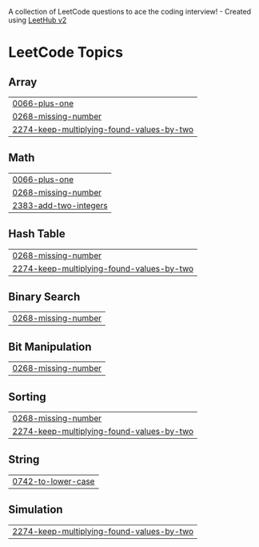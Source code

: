 A collection of LeetCode questions to ace the coding interview! - Created using [LeetHub v2](https://github.com/arunbhardwaj/LeetHub-2.0)
<!---LeetCode Topics Start-->
# LeetCode Topics
## Array
|  |
| ------- |
| [0066-plus-one](https://github.com/muhammedfarseent/Leetcode/tree/master/0066-plus-one) |
| [0268-missing-number](https://github.com/muhammedfarseent/Leetcode/tree/master/0268-missing-number) |
| [2274-keep-multiplying-found-values-by-two](https://github.com/muhammedfarseent/Leetcode/tree/master/2274-keep-multiplying-found-values-by-two) |
## Math
|  |
| ------- |
| [0066-plus-one](https://github.com/muhammedfarseent/Leetcode/tree/master/0066-plus-one) |
| [0268-missing-number](https://github.com/muhammedfarseent/Leetcode/tree/master/0268-missing-number) |
| [2383-add-two-integers](https://github.com/muhammedfarseent/Leetcode/tree/master/2383-add-two-integers) |
## Hash Table
|  |
| ------- |
| [0268-missing-number](https://github.com/muhammedfarseent/Leetcode/tree/master/0268-missing-number) |
| [2274-keep-multiplying-found-values-by-two](https://github.com/muhammedfarseent/Leetcode/tree/master/2274-keep-multiplying-found-values-by-two) |
## Binary Search
|  |
| ------- |
| [0268-missing-number](https://github.com/muhammedfarseent/Leetcode/tree/master/0268-missing-number) |
## Bit Manipulation
|  |
| ------- |
| [0268-missing-number](https://github.com/muhammedfarseent/Leetcode/tree/master/0268-missing-number) |
## Sorting
|  |
| ------- |
| [0268-missing-number](https://github.com/muhammedfarseent/Leetcode/tree/master/0268-missing-number) |
| [2274-keep-multiplying-found-values-by-two](https://github.com/muhammedfarseent/Leetcode/tree/master/2274-keep-multiplying-found-values-by-two) |
## String
|  |
| ------- |
| [0742-to-lower-case](https://github.com/muhammedfarseent/Leetcode/tree/master/0742-to-lower-case) |
## Simulation
|  |
| ------- |
| [2274-keep-multiplying-found-values-by-two](https://github.com/muhammedfarseent/Leetcode/tree/master/2274-keep-multiplying-found-values-by-two) |
<!---LeetCode Topics End-->
